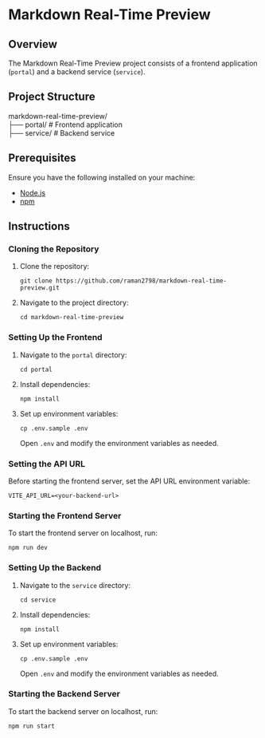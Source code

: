 # Markdown Real-Time Preview

## Overview

The Markdown Real-Time Preview project consists of a frontend application (`portal`) and a backend service (`service`).

## Project Structure

markdown-real-time-preview/  
├── portal/ # Frontend application  
├── service/ # Backend service

## Prerequisites

Ensure you have the following installed on your machine:

- [Node.js](https://nodejs.org/)
- [npm](https://www.npmjs.com/)

## Instructions

### Cloning the Repository

1. Clone the repository:

   `git clone https://github.com/raman2798/markdown-real-time-preview.git`

2. Navigate to the project directory:

   `cd markdown-real-time-preview`

### Setting Up the Frontend

1. Navigate to the `portal` directory:

   `cd portal`

2. Install dependencies:

   `npm install`

3. Set up environment variables:

   `cp .env.sample .env`

   Open `.env` and modify the environment variables as needed.

### Setting the API URL

Before starting the frontend server, set the API URL environment variable:

`VITE_API_URL=<your-backend-url>`

### Starting the Frontend Server

To start the frontend server on localhost, run:

`npm run dev`

### Setting Up the Backend

1. Navigate to the `service` directory:

   `cd service`

2. Install dependencies:

   `npm install`

3. Set up environment variables:

   `cp .env.sample .env`

   Open `.env` and modify the environment variables as needed.

### Starting the Backend Server

To start the backend server on localhost, run:

`npm run start`
